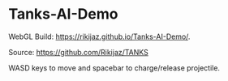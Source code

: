 # Tanks-AI-Demo

WebGL Build: https://rikijaz.github.io/Tanks-AI-Demo/.

Source: https://github.com/Rikijaz/TANKS

WASD keys to move and spacebar to charge/release projectile.
